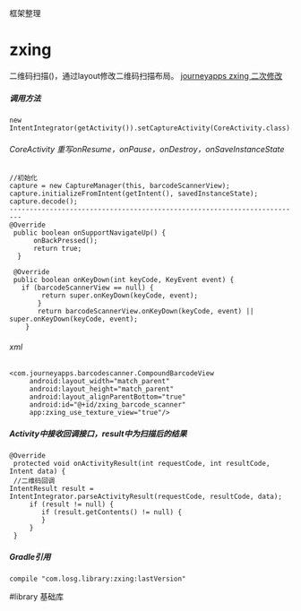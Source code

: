 框架整理
# zxing
二维码扫描()，通过layout修改二维码扫描布局。 [journeyapps zxing 二次修改](https://github.com/journeyapps)
##### 调用方法
    new IntentIntegrator(getActivity()).setCaptureActivity(CoreActivity.class).initiateScan();
###### CoreActivity 重写onResume，onPause，onDestroy，onSaveInstanceState
    //初始化
    capture = new CaptureManager(this, barcodeScannerView);
    capture.initializeFromIntent(getIntent(), savedInstanceState);
    capture.decode();
    -------------------------------------------------------------------------
    @Override
     public boolean onSupportNavigateUp() {
          onBackPressed();
          return true;
      }
      
     @Override
     public boolean onKeyDown(int keyCode, KeyEvent event) {
       if (barcodeScannerView == null) {
            return super.onKeyDown(keyCode, event);
           }
           return barcodeScannerView.onKeyDown(keyCode, event) || super.onKeyDown(keyCode, event);
        }
###### xml
    <com.journeyapps.barcodescanner.CompoundBarcodeView
         android:layout_width="match_parent"
         android:layout_height="match_parent"
         android:layout_alignParentBottom="true"
         android:id="@+id/zxing_barcode_scanner"
         app:zxing_use_texture_view="true"/>   
        
##### Activity中接收回调接口，result中为扫描后的结果
    @Override
     protected void onActivityResult(int requestCode, int resultCode, Intent data) {
     //二维码回调
    IntentResult result = IntentIntegrator.parseActivityResult(requestCode, resultCode, data);
         if (result != null) {
            if (result.getContents() != null) {
            }
         }
     }
##### Gradle引用
    compile "com.losg.library:zxing:lastVersion"
#library
   基础库
   
 
